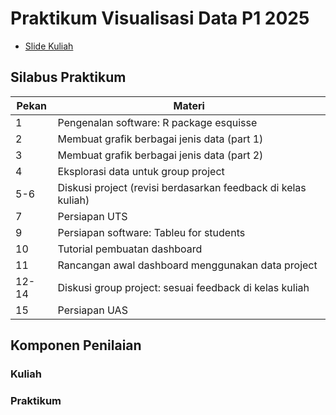 # Praktikum Visualisasi Data P1 2025

- [Slide Kuliah](https://drive.google.com/drive/folders/1RRSBQVpkJQO836pm7BQZ-fIHg9wj5UTo)

## Silabus Praktikum

| Pekan | Materi                                                        |
| ----- | ------------------------------------------------------------- |
| 1     | Pengenalan software: R package esquisse                       |
| 2     | Membuat grafik berbagai jenis data (part 1)                   |
| 3     | Membuat grafik berbagai jenis data (part 2)                   |
| 4     | Eksplorasi data untuk group project                           |
| 5-6   | Diskusi project (revisi berdasarkan feedback di kelas kuliah) |
| 7     | Persiapan UTS                                                 |
| 9     | Persiapan software: Tableu for students                       |
| 10    | Tutorial pembuatan dashboard                                  |
| 11    | Rancangan awal dashboard menggunakan data project             |
| 12-14 | Diskusi group project: sesuai feedback di kelas kuliah        |
| 15    | Persiapan UAS                                                 |

## Komponen Penilaian

### Kuliah

### Praktikum
